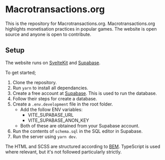 # Macrotransactions.org

This is the repository for Macrotransactions.org. Macrotransactions.org highlights monetisation practices in popular games. The website is open source and anyone is open to contribute.

## Setup

The website runs on [SvelteKit](https://kit.svelte.dev/) and [Supabase](https://supabase.io/).

To get started;
1. Clone the repository.
2. Run `yarn` to install all dependancies.
3. Create a free account at [Supabase](https://supabase.io/). This is used to run the database.
4. Follow their steps for create a database.
5. Create a `.env.development` file in the root folder.
    - Add the follow ENV variables:
        - VITE_SUPABASE_URL
        - VITE_SUPABASE_ANON_KEY
    - Both of these are obtained from your Supabase account.
6. Run the contents of `schema.sql` in the SQL editor in Supabase.
7. Run the server using `yarn dev`.

The HTML and SCSS are structured according to [BEM](http://getbem.com/naming/). TypeScript is used where relevant, but it's not followed particularly strictly.
